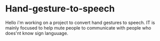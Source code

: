 # Hand-gesture-to-speech
Hello i'm working on a project to convert hand gestures to speech. IT is mainly focused to help mute people to communicate with people who does'nt know sign languuage.
